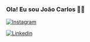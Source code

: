 ### Ola! Eu sou João Carlos 👋🏾

[![Instagram](https://img.shields.io/badge/Instagram-E4405F?style=for-the-badge&logo=instagram&logoColor=white)](https://www.instagram.com/joao.carlos.ara310/?next=%2F)

[![Linkedin](https://img.shields.io/badge/LinkedIn-0077B5?style=for-the-badge&logo=linkedin&logoColor=white)](https://www.linkedin.com/in/joão-carlos-araújo-775707201/)
